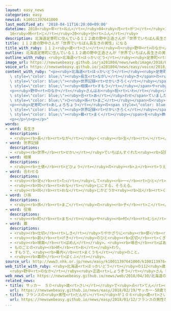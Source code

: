 ```yaml
---
layout: easy_news
categories: easy
newsid: k10011397641000
last_modified_at: '2018-04-11T16:20:00+09:00'
datetime: 2018<ruby>年<rt>ねん</rt></ruby>04<ruby>月<rt>がつ</rt></ruby>11<ruby>日<rt>にち</rt></ruby>
  16<ruby>時<rt>じ</rt></ruby>20<ruby>分<rt>ふん</rt></ruby>
description: 北海道足寄町に住んでいる１１２歳の野中正造さんが「世界でいちばん長生きの男性」というギネス世界記録になりました。
title: １１２歳の野中さんが「世界でいちばん長生きの男性」になる
title_with_ruby: １１２<ruby>歳<rt>さい</rt></ruby>の<ruby>野中<rt>のなか</rt></ruby>さんが「<ruby>世界<rt>せかい</rt></ruby>でいちばん<ruby>長生<rt>ながい</rt></ruby>きの<ruby>男性<rt>だんせい</rt></ruby>」になる
outline: 北海道足寄町に住んでいる１１２歳の野中正造さんが「世界でいちばん長生きの男性」というギネス世界記録になりました。
outline_with_ruby: <ruby>北海道<rt>ほっかいどう</rt></ruby><ruby>足寄町<rt>あしょろちょう</rt></ruby>に<ruby>住<rt>す</rt></ruby>んでいる１１２<ruby>歳<rt>さい</rt></ruby>の<ruby>野中<rt>のなか</rt></ruby><ruby>正造<rt>まさぞう</rt></ruby>さんが「<ruby>世界<rt>せかい</rt></ruby>でいちばん<ruby>長生<rt>ながい</rt></ruby>きの<ruby>男性<rt>だんせい</rt></ruby>」というギネス<ruby>世界記録<rt>せかいきろく</rt></ruby>になりました。
image_url: https://newswebeasy.github.io/ja201804/news/web/image/2018/04/10/K10011397641_1804101923_1804101936_01_03.jpg
voice_url: https://newswebeasy.github.io/ja201804/news/easy/voice/2018/04/11/k10011397641000.mp4
content_with_ruby: "<p><ruby>北海道<rt>ほっかいどう</rt></ruby><ruby>足寄町<rt>あしょろちょう</rt></ruby>に<ruby>住<rt>す</rt></ruby>んでいる１１２<ruby>歳<rt>さい</rt></ruby>の<ruby>野中<rt>のなか</rt></ruby><ruby>正造<rt>まさぞう</rt></ruby>さんが「<ruby>世界<rt>せかい</rt></ruby>でいちばん<span\
  \ style=\"color: blue;\"><ruby>長生<rt>ながい</rt></ruby>き</span>の<ruby>男性<rt>だんせい</rt></ruby>」というギネス<span\
  \ style=\"color: blue;\"><ruby>世界記録<rt>せかいきろく</rt></ruby></span>になりました。</p>\n<p>１９０５<ruby>年<rt>ねん</rt></ruby>７<ruby>月<rt>がつ</rt></ruby>に<ruby>生<rt>う</rt></ruby>まれた<ruby>野中<rt>のなか</rt></ruby>さんは、<ruby>今年<rt>ことし</rt></ruby>４<ruby>月<rt>がつ</rt></ruby><ruby>１０日<rt>とおか</rt></ruby>に１１２<ruby>歳<rt>さい</rt></ruby>と２５９<ruby>日<rt>にち</rt></ruby>になりました。<ruby>野中<rt>のなか</rt></ruby>さんは<ruby>朝<rt>あさ</rt></ruby>７<ruby>時<rt>じ</rt></ruby><ruby>半<rt>はん</rt></ruby>に<ruby>起<rt>お</rt></ruby>きて、１<ruby>日<rt>にち</rt></ruby>３<ruby>回<rt>かい</rt></ruby>しっかり<ruby>食事<rt>しょくじ</rt></ruby>をします。テレビでは<span\
  \ style=\"color: blue;\"><ruby>相撲<rt>すもう</rt></ruby></span>や<ruby>音楽<rt>おんがく</rt></ruby>の<ruby>番組<rt>ばんぐみ</rt></ruby>が<ruby>大好<rt>だいす</rt></ruby>きです。</p>\n\
  <p><ruby>野中<rt>のなか</rt></ruby>さんはお<ruby>祝<rt>いわ</rt></ruby>いにもらったケーキを<ruby>食<rt>た</rt></ruby>べて「ありがとう」と<ruby>言<rt>い</rt></ruby>って<ruby>手<rt>て</rt></ruby>を<span\
  \ style=\"color: blue;\"><ruby>合<rt>あ</rt></ruby>わせ</span>ていました。２０<ruby>歳<rt>さい</rt></ruby>の<span\
  \ style=\"color: blue;\">ひ<ruby>孫<rt>まご</rt></ruby></span>の<ruby>男性<rt>だんせい</rt></ruby>は「いろいろなことをしっかり<ruby>覚<rt>おぼ</rt></ruby>えているのですごいと<ruby>思<rt>おも</rt></ruby>います」と<ruby>話<rt>はな</rt></ruby>していました。</p>\n\
  <p><ruby>足寄町<rt>あしょろちょう</rt></ruby>の<span style=\"color: blue;\"><ruby>役場<rt>やくば</rt></ruby></span>では、<ruby>野中<rt>のなか</rt></ruby>さんが<span\
  \ style=\"color: blue;\"><ruby>世界記録<rt>せかいきろく</rt></ruby></span>になったことを<ruby>書<rt>か</rt></ruby>いた<ruby>大<rt>おお</rt></ruby>きな<span\
  \ style=\"color: blue;\"><ruby>幕<rt>まく</rt></ruby></span>を<ruby>飾<rt>かざ</rt></ruby>って、お<ruby>祝<rt>いわ</rt></ruby>いしています。</p>\n\
  <p></p>\n<p></p>"
words:
- word: 長生き
  descriptions:
  - <ruby><rb>長</rb><rt>なが</rt></ruby>く<ruby><rb>生</rb><rt>い</rt></ruby>きること。<ruby><rb>長命</rb><rt>ちょうめい</rt></ruby>。
- word: 世界記録
  descriptions:
  - <ruby><rb>世界</rb><rt>せかい</rt></ruby>でいちばんすぐれた<ruby><rb>記録</rb><rt>きろく</rt></ruby>。
- word: 相撲
  descriptions:
  - <ruby><rb>土俵</rb><rt>どひょう</rt></ruby>の<ruby><rb>上</rb><rt>うえ</rt></ruby>で、<ruby><rb>二人</rb><rt>ふたり</rt></ruby>が<ruby><rb>取</rb><rt>と</rt></ruby>り<ruby><rb>組</rb><rt>く</rt></ruby>み、<ruby><rb>相手</rb><rt>あいて</rt></ruby>をたおすか、<ruby><rb>外</rb><rt>そと</rt></ruby>に<ruby><rb>出</rb><rt>だ</rt></ruby>すかして<ruby><rb>勝負</rb><rt>しょうぶ</rt></ruby>を<ruby><rb>決</rb><rt>き</rt></ruby>める<ruby><rb>競技</rb><rt>きょうぎ</rt></ruby>。<ruby><rb>国技</rb><rt>こくぎ</rt></ruby>とされる。
- word: 合わせる
  descriptions:
  - <ruby><rb>足</rb><rt>た</rt></ruby>して<ruby><rb>一</rb><rt>ひと</rt></ruby>つにする。いっしょにする。
  - <ruby><rb>同</rb><rt>おな</rt></ruby>じにする。そろえる。
  - <ruby><rb>同</rb><rt>おな</rt></ruby>じかどうか<ruby><rb>比</rb><rt>くら</rt></ruby>べる。
- word: ひ孫
  descriptions:
  - <ruby><rb>孫</rb><rt>まご</rt></ruby>の<ruby><rb>子</rb><rt>こ</rt></ruby>ども。ひい<ruby><rb>孫</rb><rt>まご</rt></ruby>。
- word: 役場
  descriptions:
  - <ruby><rb>町</rb><rt>まち</rt></ruby>や<ruby><rb>村</rb><rt>むら</rt></ruby>の<ruby><rb>仕事</rb><rt>しごと</rt></ruby>をする<ruby><rb>役所</rb><rt>やくしょ</rt></ruby>。
- word: 幕
  descriptions:
  - <ruby><rb>仕切</rb><rt>しき</rt></ruby>りやかざりに<ruby><rb>使</rb><rt>つか</rt></ruby>う、はばの<ruby><rb>広</rb><rt>ひろ</rt></ruby>い<ruby><rb>布</rb><rt>ぬの</rt></ruby>。
  - <ruby><rb>劇</rb><rt>げき</rt></ruby>のひと<ruby><rb>区切</rb><rt>くぎ</rt></ruby>り。
  - <ruby><rb>場面</rb><rt>ばめん</rt></ruby>。<ruby><rb>場合</rb><rt>ばあい</rt></ruby>。
  - ものごとの<ruby><rb>終</rb><rt>お</rt></ruby>わり。
  - すもうで、<ruby><rb>幕内</rb><rt>まくうち</rt></ruby>のこと。
  - <ruby><rb>幕府</rb><rt>ばくふ</rt></ruby>。
source_url: http://www3.nhk.or.jp/news/easy/k10011397641000/k10011397641000.html
web_title_with_ruby: <ruby>北海道<rt>ほっかいどう</rt></ruby>の112<ruby>歳<rt>さい</rt></ruby>
  <ruby>野中<rt>のなか</rt></ruby><ruby>正造<rt>しょうぞう</rt></ruby>さん「<ruby>世界<rt>せかい</rt></ruby><ruby>最高齢<rt>さいこうれい</rt></ruby>の<ruby>男性<rt>だんせい</rt></ruby>」に
web_news_url: https://newswebeasy.github.io/news/web/2018/04/10/北海道の112歳-野中正造さん世界最高齢の男性に
related_news:
- title: サッカー　５０<ruby>歳<rt>さい</rt></ruby>で<ruby>点<rt>てん</rt></ruby>を<ruby>入<rt>い</rt></ruby>れた<ruby>三浦<rt>みうら</rt></ruby><ruby>選手<rt>せんしゅ</rt></ruby>がギネス<ruby>世界記録<rt>せかいきろく</rt></ruby>
  url: https://newswebeasy.github.io/news/easy/2018/02/19/サッカー-50歳で点を入れた三浦選手がギネス世界記録
- title: フランスの<ruby>男性<rt>だんせい</rt></ruby>が１０６<ruby>歳<rt>さい</rt></ruby>で<ruby>自転車<rt>じてんしゃ</rt></ruby>の<ruby>競技<rt>きょうぎ</rt></ruby>をやめる
  url: https://newswebeasy.github.io/news/easy/2018/01/12/フランスの男性が106歳で自転車の競技をやめる
...
```

